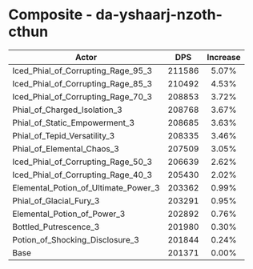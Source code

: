 # Composite - da-yshaarj-nzoth-cthun
| Actor | DPS | Increase |
|---|:---:|:---:|
|Iced_Phial_of_Corrupting_Rage_95_3|211586|5.07%|
|Iced_Phial_of_Corrupting_Rage_85_3|210492|4.53%|
|Iced_Phial_of_Corrupting_Rage_70_3|208853|3.72%|
|Phial_of_Charged_Isolation_3|208768|3.67%|
|Phial_of_Static_Empowerment_3|208685|3.63%|
|Phial_of_Tepid_Versatility_3|208335|3.46%|
|Phial_of_Elemental_Chaos_3|207509|3.05%|
|Iced_Phial_of_Corrupting_Rage_50_3|206639|2.62%|
|Iced_Phial_of_Corrupting_Rage_40_3|205430|2.02%|
|Elemental_Potion_of_Ultimate_Power_3|203362|0.99%|
|Phial_of_Glacial_Fury_3|203291|0.95%|
|Elemental_Potion_of_Power_3|202892|0.76%|
|Bottled_Putrescence_3|201980|0.30%|
|Potion_of_Shocking_Disclosure_3|201844|0.24%|
|Base|201371|0.00%|
